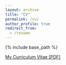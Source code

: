 ```yaml
---
layout: archive
title: "CV"
permalink: /cv/
author_profile: true
redirect_from:
  - /resume
---
```


{% include base_path %}

[My Curriculum Vitae [PDF]](https://liyuan-lin.github.io/Liyuan/files/Liyuan_CV.pdf)

<!-- <embed src="https://liyuan-lin.github.io/Liyuan/files/Liyuan_CV.pdf" width="650" height="1800" type='application/pdf'> -->
